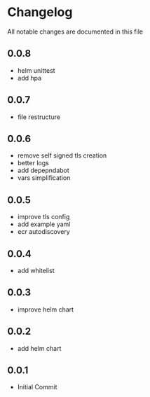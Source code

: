 # Changelog

All notable changes are documented in this file

## 0.0.8

- helm unittest
- add hpa

## 0.0.7

- file restructure

## 0.0.6

- remove self signed tls creation
- better logs
- add depepndabot
- vars simplification

## 0.0.5

- improve tls config
- add example yaml
- ecr autodiscovery

## 0.0.4

- add whitelist

## 0.0.3

- improve helm chart

## 0.0.2

- add helm chart

## 0.0.1

- Initial Commit
